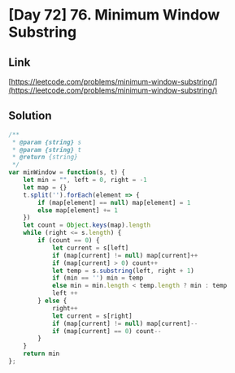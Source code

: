 # [Day 72] 76. Minimum Window Substring

<a name="xr8oL"></a>
## Link
[https://leetcode.com/problems/minimum-window-substring/](https://leetcode.com/problems/minimum-window-substring/)
<a name="sqh49"></a>
## Solution
```javascript
/**
 * @param {string} s
 * @param {string} t
 * @return {string}
 */
var minWindow = function(s, t) {
    let min = "", left = 0, right = -1
    let map = {}
    t.split('').forEach(element => {
        if (map[element] == null) map[element] = 1
        else map[element] += 1
    })
    let count = Object.keys(map).length
    while (right <= s.length) {
        if (count == 0) {
            let current = s[left]
            if (map[current] != null) map[current]++
            if (map[current] > 0) count++
            let temp = s.substring(left, right + 1)
            if (min == '') min = temp
            else min = min.length < temp.length ? min : temp
            left ++
        } else {
            right++
            let current = s[right]
            if (map[current] != null) map[current]--
            if (map[current] == 0) count--
        }
    }
    return min
};
```


